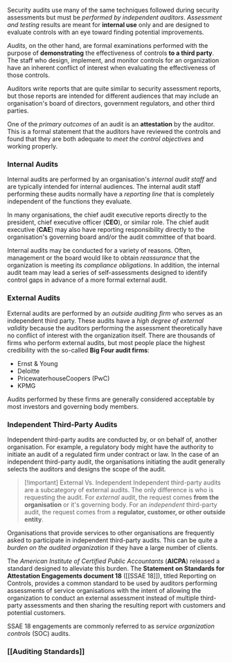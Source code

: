 
Security audits use many of the same techniques followed during security assessments but must be *performed by independent auditors*. *Assessment and testing* results are meant for **internal use** only and are designed to evaluate controls with an eye toward finding potential improvements. 

*Audits*, on the other hand, are formal examinations performed with the purpose of **demonstrating** the effectiveness of controls **to a third party**. The staff who design, implement, and monitor controls for an organization have an inherent conflict of interest when evaluating the effectiveness of those controls.

Auditors write reports that are quite similar to security assessment reports, but those reports are intended for different audiences that may include an organisation's board of directors, government regulators, and other third parties.

One of the *primary outcomes* of an audit is an **attestation** by the auditor. This is a formal statement that the auditors have reviewed the controls and found that they are both adequate to *meet the control objectives* and working properly.

### Internal Audits

Internal audits are performed by an organisation's *internal audit staff* and are typically intended for internal audiences. The internal audit staff performing these audits normally have a *reporting line* that is completely independent of the functions they evaluate. 

In many organisations, the chief audit executive reports directly to the president, chief executive officer (**CEO**), or similar role. The chief audit executive (**CAE**) may also have reporting responsibility directly to the organisation's governing board and/or the audit committee of that board.

Internal audits may be conducted for a variety of reasons. Often, management or the board would like to obtain *reassurance* that the organization is meeting its *compliance obligations*. In addition, the internal audit team may lead a series of self-assessments designed to identify control gaps in advance of a more formal external audit.

### External Audits

External audits are performed by an *outside auditing firm* who serves as an independent third party. These audits have a *high degree of external validity* because the auditors performing the assessment theoretically have no conflict of interest with the organization itself. There are thousands of firms who perform external audits, but most people place the highest credibility with the so-called **Big Four audit firms**:

* Ernst & Young
* Deloitte
* PricewaterhouseCoopers (PwC)
* KPMG

Audits performed by these firms are generally considered acceptable by most investors and governing body members.

### Independent Third-Party Audits

Independent third-party audits are conducted by, or on behalf of, another organisation. For example, a regulatory body might have the authority to initiate an audit of a regulated firm under contract or law. In the case of an independent third-party audit, the organisations initiating the audit generally selects the auditors and designs the scope of the audit.

> [!important] External Vs. Independent
> Independent third-party audits are a subcategory of external audits. The only difference is who is requesting the audit. For *external* audit, the request comes **from the organisation** or it's governing body. For an *independent* third-party audit, the request comes from a **regulator, customer, or other outside entity**.

Organisations that provide services to other organisations are frequently asked to participate in independent third-party audits. This can be quite a *burden on the audited organization* if they have a large number of clients. 

The *American Institute of Certified Public Accountants* (**AICPA**) released a standard designed to alleviate this burden. The **Statement on Standards for Attestation Engagements document 18** ([[SSAE 18]]), titled Reporting on Controls, provides a common standard to be used by auditors performing assessments of service organisations with the intent of allowing the organization to conduct an external assessment instead of multiple third-party assessments and then sharing the resulting report with customers and potential customers.

SSAE 18 engagements are commonly referred to as *service organization controls* (SOC) audits.

### [[Auditing Standards]]






